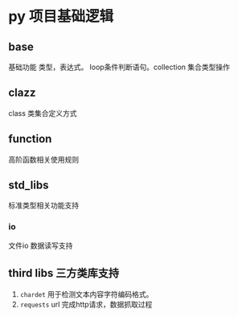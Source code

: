 # py 项目基础逻辑

## base

基础功能 类型，表达式。 loop条件判断语句。collection 集合类型操作


## clazz

class 类集合定义方式


## function

高阶函数相关使用规则


## std_libs
标准类型相关功能支持

### io
文件io 数据读写支持


## third libs 三方类库支持

1. ```chardet``` 用于检测文本内容字符编码格式。
2. ```requests``` url 完成http请求，数据抓取过程
